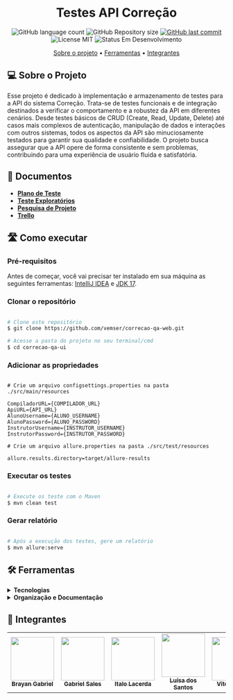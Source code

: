 <h1 align="center"> 
Testes API Correção
</h1>

<p align="center">
  <img alt="GitHub language count" src="https://img.shields.io/github/languages/count/vemser/correcao-qa-web?color=%2304D361">

  <img alt="GitHub Repository size" src="https://img.shields.io/github/repo-size/vemser/correcao-qa-web">
  
  <a href="https://github.com/vemser/correcao-qa-web/commits/main">
    <img alt="GitHub last commit" src="https://img.shields.io/github/last-commit/vemser/correcao-qa-web">
  </a>
  
  <img alt="License MIT" src="https://img.shields.io/badge/license-MIT-brightgreen">

  <img alt="Status Em Desenvolvimento" src="https://img.shields.io/badge/status-em%20desenvolvimento-green">
</p>

<p align="center">
  <a href="#-sobre-o-projeto">Sobre o projeto</a> •
  <a href="#-ferramentas">Ferramentas</a> •
  <a href="#-integrantes">Integrantes</a>
</p>

## 💻 Sobre o Projeto

Esse projeto é dedicado à implementação e armazenamento de testes para a API do sistema Correção. Trata-se de testes funcionais e de integração destinados a verificar o comportamento e a robustez da API em diferentes cenários. Desde testes básicos de CRUD (Create, Read, Update, Delete) até casos mais complexos de autenticação, manipulação de dados e interações com outros sistemas, todos os aspectos da API são minuciosamente testados para garantir sua qualidade e confiabilidade. O projeto busca assegurar que a API opere de forma consistente e sem problemas, contribuindo para uma experiência de usuário fluida e satisfatória.

## 📑 Documentos

- **[Plano de Teste](https://docs.google.com/document/d/1SxLgyNhLnXAYeXYCTrsq6NWP6tMdFnrjHGIxlEaN9G4/edit)**
- **[Teste Exploratórios](https://docs.google.com/document/d/1SKQBuc9KmqkJDnJjGq9zEj3r1nSP5qJZxXwKIN-kibs/edit)**
- **[Pesquisa de Projeto](https://docs.google.com/forms/d/1_6oCTheYJjrXvQU1D5m4M7oordWl4G608pYQvKzt2mA/edit#responses)**
- **[Trello](https://trello.com/b/pPZydmbX/vem-ser-corre%C3%A7%C3%A3o)**

## 🛣️ Como executar

### Pré-requisitos

Antes de começar, você vai precisar ter instalado em sua máquina as seguintes ferramentas: [IntelliJ IDEA](https://www.jetbrains.com/idea/) e [JDK 17](https://www.oracle.com/java/technologies/downloads/).

### Clonar o repositório

```bash

# Clone este repositório
$ git clone https://github.com/vemser/correcao-qa-web.git

# Acesse a pasta do projeto no seu terminal/cmd
$ cd correcao-qa-ui

```

### Adicionar as propriedades

```properties

# Crie um arquivo configsettings.properties na pasta ./src/main/resources

CompiladorURL={COMPILADOR_URL}
ApiURL={API_URL}
AlunoUsername={ALUNO_USERNAME}
AlunoPassword={ALUNO_PASSWORD}
InstrutorUsername={INSTRUTOR_USERNAME}
InstrutorPassword={INSTRUTOR_PASSWORD}

```

```properties
# Crie um arquivo allure.properties na pasta ./src/test/resources

allure.results.directory=target/allure-results

```

### Executar os testes

```bash

# Execute os teste com o Maven
$ mvn clean test

```

### Gerar relatório

```bash

# Após a execução dos testes, gere um relatório
$ mvn allure:serve

```

## 🛠 Ferramentas

<details>
  <summary><b>Tecnologias</b></summary>
  
  - **[REST Assured](https://rest-assured.io/)**
  - **[JUnit5](https://junit.org/junit5/)**
  - **[Docker](https://www.docker.com/)**
  - **[Postman](https://www.postman.com/)**
  - **[Jenkins](https://www.jenkins.io/)**
  - **[Allure Report](https://allurereport.org/)**
  - **[IntelliJ IDEA](https://www.jetbrains.com/idea/)**
  - **[JDK 17](https://www.oracle.com/java/technologies/downloads/)**

</details>

<details>
  <summary><b>Organização e Documentação</b></summary>
  
  - **[Google Docs](https://docs.google.com/)**
  - **[Trello](https://trello.com/)**
  - **[Discord](https://discord.com/)**
  
</details>

## 👥 Integrantes

<table>
  <tr>
    <td align="center">
      <a href="https://github.com/brayanbenet">
        <img src="https://avatars.githubusercontent.com/u/63371569?v=4" width="100px"/><br>
        <sub>
          <b>Brayan Gabriel</b>
        </sub>
      </a>
    </td>
    <td align="center">
      <a href="https://github.com/gabrielvendas">
        <img src="https://avatars.githubusercontent.com/u/115078106?s=400&u=5d4b1146a08b63a3c82e11417f096dda0087c1ac&v=4" width="100px"/><br>
        <sub>
          <b>Gabriel Sales</b>
        </sub>
      </a>
    </td>
    <td align="center">
      <a href="https://github.com/ItaloLacerda">
        <img src="https://avatars.githubusercontent.com/u/99690658?v=4" width="100px;" /><br>
        <sub>
          <b>Italo Lacerda</b>
        </sub>
      </a>
    </td>
    <td align="center">
      <a href="https://github.com/Luh-Santos">
      <img src="https://avatars.githubusercontent.com/u/79276231?v=4" width="100px;" /><br>
        <sub>
          <b>Luísa dos Santos</b>
        </sub>
      </a>
    </td>
    <td align="center">
      <a href="https://github.com/VitorColombo">
      <img src="https://avatars.githubusercontent.com/u/110260819?v=4" width="100px;" /><br>
        <sub>
          <b>Vitor Nunes</b>
        </sub>
      </a>
    </td>
  </tr>
</table>
<br/>
